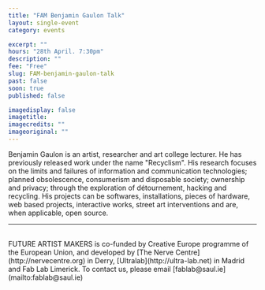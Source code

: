 ```yaml
---
title: "FAM Benjamin Gaulon Talk"
layout: single-event
category: events

excerpt: ""
hours: "28th April. 7:30pm"
description: ""
fee: "Free"
slug: FAM-benjamin-gaulon-talk
past: false
soon: true
published: false

imagedisplay: false
imagetitle:
imagecredits: ""
imageoriginal: ""
---
```


Benjamin Gaulon is an artist, researcher and art college lecturer. He has previously released work under the name "Recyclism". His research focuses on the limits and failures of information and communication technologies; planned obsolescence, consumerism and disposable society; ownership and privacy; through the exploration of détournement, hacking and recycling. His projects can be softwares, installations, pieces of hardware, web based projects, interactive works, street art interventions and are, when applicable, open source.

---
<br/>
FUTURE ARTIST MAKERS is co-funded by Creative Europe programme of the European Union, and developed by [The Nerve Centre](http://nervecentre.org) in Derry, [Ultralab](http://ultra-lab.net) in Madrid and Fab Lab Limerick. To contact us, please email [fablab@saul.ie](mailto:fablab@saul.ie)
